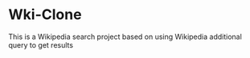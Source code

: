 # Wki-Clone
This is a Wikipedia search project based on using Wikipedia additional query to get results
